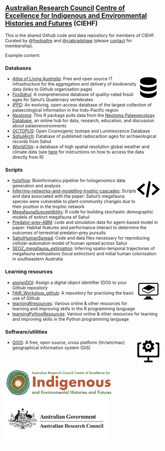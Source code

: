 ## <a href="http://www.arc.gov.au">Australian Research Council</a> <a href="http://ciehf.au">Centre of Excellence for Indigenous and Environmental Histories and Futures</a> (CIEHF)

This is the shared Github code and data repository for members of CIEHF. Curated by @<a href="https://github.com/FredSaltre">fredsaltre</a> and @<a href="https://github.com/cjabradshaw">cjabradshaw</a> (please <a href="https://github.com/FredSaltre">contact</a> for membership).

Example content:

### Databases
<img src="https://github.com/CIEHF/.github/blob/main/profile/databaseLogo.png" alt="" width="75" align="right" />

- <a href="https://github.com/AtlasOfLivingAustralia"><em>Atlas of Living Australia</em></a>: Free and open source IT infrastructure for the aggregation and delivery of biodiversity data (links to Github organisation page)
- <a href="https://github.com/CIEHF/FosSahul"><em>FosSahul</em></a>: A comprehensive database of quality-rated fossil ages for Sahul’s Quaternary vertebrates
- <a href="https://github.com/CIEHF/IPPD"><em>IPPD</em></a>: An evolving, open-access database of the largest collection of palaecological information in the Indo-Pacific region
- <a href="https://github.com/CIEHF/neotoma2"><em>Neotoma</em></a>: This R package pulls data from the <a href="http://neotomadb.org/">Neotoma Palaeoecology Database</a>, an online hub for data, research, education, and discussion about palaeoenvironments
- <a href="https://github.com/CIEHF/OCTOPUS"><em>OCTOPUS</em></a>: Open Cosmogenic Isotope and Luminescence Database
- <a href="https://github.com/CIEHF/SahulArch"><em>SahulArch</em></a>: Database of published radiocarbon ages for archaeological records from Sahul
- <a href="https://www.worldclim.org/data/index.html"><em>WorldClim</em></a>: a database of high spatial resolution global weather and climate data (see <a href="https://gis.stackexchange.com/questions/227585/using-r-to-extract-data-from-worldclim">here</a> for instructions on how to access the data directly from R)

### Scripts
<img src="https://github.com/CIEHF/.github/blob/main/profile/scriptsLogo.png" alt="" width="75" align="right" />

- <a href="https://github.com/CABAH/holoflow">holoflow</a>: Bioinformatics pipeline for hologenomics data generation and analysis
- <a href="https://github.com/CABAH/Inferring-networks-and-modelling-trophic-cascades/tree/master">Inferring-networks-and-modelling-trophic-cascades</a>: Scripts and data associated with the paper: Sahul’s megafauna species were vulnerable to plant-community changes due to their position in the trophic network
- <a href="https://github.com/CABAH/MegafaunaSusceptibility">MegafaunaSusceptibility</a>: R code for building stochastic demographic models of extinct megafauna of Sahul
- <a href="https://github.com/CABAH/Predator-prey-ABM">Predator-prey-ABM</a>: code and simulation data for agent-based model in paper: Habitat features and performance interact to determine the outcomes of terrestrial predator–prey pursuits
- <a href="https://github.com/CABAH/SahulHumanSpread">SahulHumanSpread</a>: Code and data files necessary for reproducing cellular-automaton model of human spread across Sahul
- <a href="https://github.com/CABAH/SEOZ_megafauna_extirpation">SEOZ_megafauna_extirpation</a>: Inferring spatio-temporal trajectories of megafauna extirpations (local extinction) and initial human colonisation in southeastern Australia

### Learning resources
<img src="https://github.com/CIEHF/.github/blob/main/profile/learningLogo.png" alt="" width="75" align="right" />

- <a href="https://github.com/CABAH/assignDOI">assignDOI</a>: Assign a digital object identifier (DOI) to your Github repository
- <a href="https://github.com/CABAH/FAIR_Workshop_github">FAIR_Workshop_github</a>: A repository for practising the basic use of Github
- <a href="https://github.com/CABAH/learningRresources">learningRresources</a>: Various online & other resources for learning and improving skills in the R programming language
- <a href="https://github.com/CABAH/learningPythonResources">learningPythonResources</a>: Various online & other resources for learning and improving skills in the Python programming language

### Software/utilities
<img src="https://github.com/CIEHF/.github/blob/main/profile/softwareLogo.png" alt="" width="75" align="right" />

- <a href="https://github.com/CABAH/QGIS">QGIS</a>: A free, open source, cross platform (lin/win/mac) geographical information system (GIS)

<br>
<br>

[<img src="https://github.com/CIEHF/.github/blob/main/profile/CIEHF_Logo_Email_Version%20Transparent.png" alt="Centre of Excellence for Indigenous and Environmental Histories and Futures" width="350" align="left" />](http://ciehf.au)
[<img src="https://github.com/CIEHF/.github/blob/main/profile/australian-research-council.png" alt="Australian Research Council" width="330" align="left" />](http://www.arc.gov.au)
